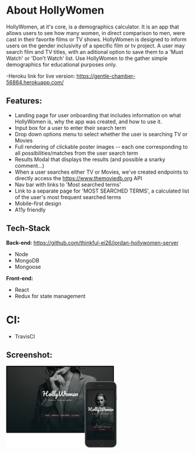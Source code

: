 # About HollyWomen

HollyWomen, at it's core, is a demographics calculator. It is an app that allows users to see how many women, in direct comparison to men, were cast in their favorite films or TV shows. HollyWomen is designed to inform users on the gender inclusivity of a specific film or tv project. A user may search film and TV titles, with an aditional option to save them to a 'Must Watch' or 'Don't Watch' list. Use HollyWomen to the gather simple demographics for educational purposes only. 

-Heroku link for live version: https://gentle-chamber-56864.herokuapp.com/

## Features:

- Landing page for user onboarding that includes information on what HollyWomen is, why the app was created, and how to use it. 
- Input box for a user to enter their search term
- Drop down options menu to select whether the user is searching TV or Movies
- Full rendering of clickable poster images -- each one corresponding to all possibilities/matches from the user search term
- Results Modal that displays the results (and possible a snarky comment...) 
- When a user searches either TV or Movies, we've created endpoints to directly access the https://www.themoviedb.org API 
- Nav bar with links to 'Most searched terms'
- Link to a separate page for 'MOST SEARCHED TERMS', a calculated list of the user's most frequent searched terms 
- Mobile-first design
- A11y friendly

## Tech-Stack
**Back-end:**
https://github.com/thinkful-ei26/jordan-hollywomen-server
- Node
- MongoDB 
- Mongoose

**Front-end:**
- React 
- Redux for state management

# CI:
- TravisCI

## Screenshot:
<img src='./src/assets/holly-double.png' alt='HollyWomen Screenshot' width='300px'/>
